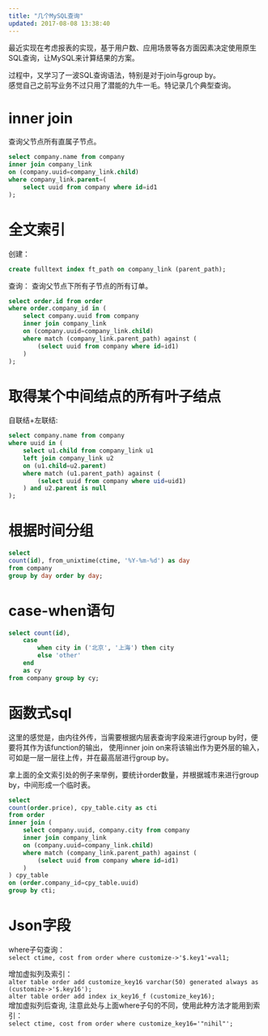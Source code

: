 ```yaml
---
title: "几个MySQL查询"
updated: 2017-08-08 13:38:40
---
```


最近实现在考虑报表的实现，基于用户数、应用场景等各方面因素决定使用原生SQL查询，让MySQL来计算结果的方案。    

过程中，又学习了一波SQL查询语法，特别是对于join与group by。    
感觉自己之前写业务不过只用了潜能的九牛一毛。特记录几个典型查询。

# inner join
查询父节点所有直属子节点。
```sql
select company.name from company
inner join company_link
on (company.uuid=company_link.child)
where company_link.parent=(
    select uuid from company where id=id1
);
```

# 全文索引

创建：

```sql
create fulltext index ft_path on company_link (parent_path);
```

查询：
查询父节点下所有子节点的所有订单。

```sql
select order.id from order
where order.company_id in (
    select company.uuid from company
    inner join company_link
    on (company.uuid=company_link.child)
    where match (company_link.parent_path) against (
        (select uuid from company where id=id1)
    )
);
```

# 取得某个中间结点的所有叶子结点

自联结+左联结:
```sql
select company.name from company
where uuid in (
    select u1.child from company_link u1
    left join company_link u2
    on (u1.child=u2.parent)
    where match (u1.parent_path) against (
        (select uuid from company where uid=uid1)
    ) and u2.parent is null
);
```

# 根据时间分组
```sql
select
count(id), from_unixtime(ctime, '%Y-%m-%d') as day
from company
group by day order by day;
```

# case-when语句
```sql
select count(id),
    case
        when city in ('北京', '上海') then city
        else 'other'
    end
    as cy
from company group by cy;
```

# 函数式sql

这里的感觉是，由内往外传，当需要根据内层表查询字段来进行group by时，便要将其作为该function的输出， 使用inner join on来将该输出作为更外层的输入，可如是一层一层往上传，并在最高层进行group by。

拿上面的全文索引处的例子来举例，要统计order数量，并根据城市来进行group by，中间形成一个临时表。

```sql
select 
count(order.price), cpy_table.city as cti
from order
inner join (
    select company.uuid, company.city from company
    inner join company_link
    on (company.uuid=company_link.child)
    where match (company_link.parent_path) against (
        (select uuid from company where id=id1)
    ) 
) cpy_table
on (order.company_id=cpy_table.uuid)
group by cti;
```

# Json字段

where子句查询：    
`select ctime, cost from order where customize->'$.key1'=val1;`    

增加虚拟列及索引：    
`alter table order add customize_key16 varchar(50) generated always as (customize->'$.key16');`    
`alter table order add index ix_key16_f (customize_key16);`    
增加虚拟列后查询, 注意此处与上面where子句的不同，使用此种方法才能用到索引：    
`select ctime, cost from order where customize_key16='"nihil"';`